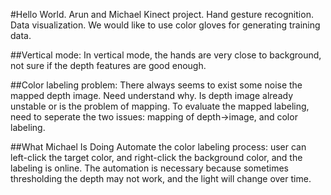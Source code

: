 #Hello World.
Arun and Michael
Kinect project. Hand gesture recognition. Data visualization. We would like to use color gloves for generating training data.

##Vertical mode:
  In vertical mode, the hands are very close to background, not sure if the depth features are good enough.

##Color labeling problem:
  There always seems to exist some noise the mapped depth image. Need understand why. Is depth image already unstable or is the problem of mapping.
  To evaluate the mapped labeling, need to seperate the two issues: mapping of depth->image, and color labeling.
   
##What Michael Is Doing
  Automate the color labeling process: user can left-click the target color, and right-click the background color, and the labeling is online.
  The automation is necessary because sometimes thresholding the depth may not work, and the light will change over time. 